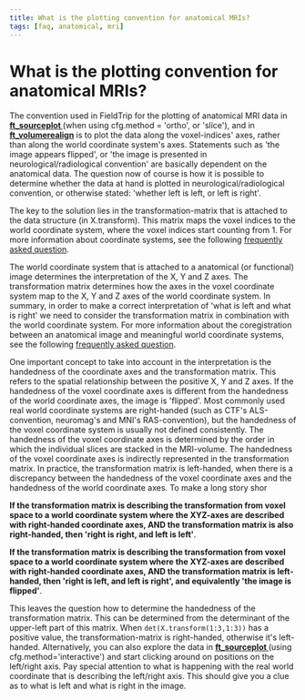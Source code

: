 ```yaml
---
title: What is the plotting convention for anatomical MRIs?
tags: [faq, anatomical, mri]
---
```


# What is the plotting convention for anatomical MRIs?

The convention used in FieldTrip for the plotting of anatomical MRI data in **[ft_sourceplot ](https://github.com/fieldtrip/fieldtrip/blob/release/ft_sourceplot.m)** (when using cfg.method = 'ortho', or 'slice'), and in **[ft_volumerealign](https://github.com/fieldtrip/fieldtrip/blob/release/ft_volumerealign.m)** is to plot the data along the voxel-indices' axes, rather than along the world coordinate system's axes. Statements such as 'the image appears flipped', or 'the image is presented in neurological/radiological convention' are basically dependent on the anatomical data. The question now of course is how it is possible to determine whether the data at hand is plotted in neurological/radiological convention, or otherwise stated: 'whether left is left, or left is right'.

The key to the solution lies in the transformation-matrix that is attached to the data structure (in X.transform). This matrix maps the voxel indices to the world coordinate system, where the voxel indices start counting from 1. For more information about coordinate systems, see the following [frequently asked question](/faq/how_are_the_different_head_and_mri_coordinate_systems_defined).

The world coordinate system that is attached to a anatomical (or functional) image determines the interpretation of the X, Y and Z axes. The transformation matrix determines how the axes in the voxel coordinate system map to the X, Y and Z axes of the world coordinate system. In summary, in order to make a correct interpretation of 'what is left and what is right' we need to consider the transformation matrix in combination with the world coordinate system. For more information about the coregistration between an anatomical image and meaningful world coordinate systems, see the following [frequently asked question](/faq/how_to_coregister_an_anatomical_mri_with_the_gradiometer_or_electrode_positions).

One important concept to take into account in the interpretation is the handedness of the coordinate axes and the transformation matrix. This refers to the spatial relationship between the positive X, Y and Z axes. If the handedness of the voxel coordinate axes is different from the handedness of the world coordinate axes, the image is 'flipped'. Most commonly used real world coordinate systems are right-handed (such as CTF's ALS-convention, neuromag's and MNI's RAS-convention), but the handedness of the voxel coordinate system is usually not defined consistently. The handedness of the voxel coordinate axes is determined by the order in which the individual slices are stacked in the MRI-volume. The handedness of the voxel coordinate axes is indirectly represented in the transformation matrix. In practice, the transformation matrix is left-handed, when there is a discrepancy between the handedness of the voxel coordinate axes and the handedness of the world coordinate axes. To make a long story shor

**If the transformation matrix is describing the transformation from voxel space to a world coordinate system where the XYZ-axes are described with right-handed coordinate axes, AND the transformation matrix is also right-handed, then 'right is right, and left is left'**.

**If the transformation matrix is describing the transformation from voxel space to a world coordinate system where the XYZ-axes are described with right-handed coordinate axes, AND the transformation matrix is left-handed, then 'right is left, and left is right', and equivalently 'the image is flipped'**.

This leaves the question how to determine the handedness of the transformation matrix. This can be determined from the determinant of the upper-left part of this matrix. When `det(X.transform(1:3,1:3))` has a positive value, the transformation-matrix is right-handed, otherwise it's left-handed. Alternatively, you can also explore the data in **[ft_sourceplot ](https://github.com/fieldtrip/fieldtrip/blob/release/ft_sourceplot.m)** (using cfg.method='interactive') and start clicking around on positions on the left/right axis. Pay special attention to what is happening with the real world coordinate that is describing the left/right axis. This should give you a clue as to what is left and what is right in the image.

